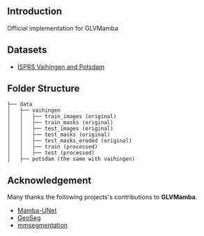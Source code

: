 ## Introduction
Official implementation for GLVMamba

## Datasets
  - [ISPRS Vaihingen and Potsdam](https://www.isprs.org/education/benchmarks/UrbanSemLab/default.aspx) 


## Folder Structure
```none
├── data
│   ├── vaihingen
│   │   ├── train_images (original)
│   │   ├── train_masks (original)
│   │   ├── test_images (original)
│   │   ├── test_masks (original)
│   │   ├── test_masks_eroded (original)
│   │   ├── train (processed)
│   │   ├── test (processed)
│   ├── potsdam (the same with vaihingen)
```


## Acknowledgement

Many thanks the following projects's contributions to **GLVMamba**.
- [Mamba-UNet](https://github.com/ziyangwang007/Mamba-UNet)
- [GeoSeg](https://github.com/WangLibo1995/GeoSeg)
- [mmsegmentation](https://github.com/open-mmlab/mmsegmentation)


